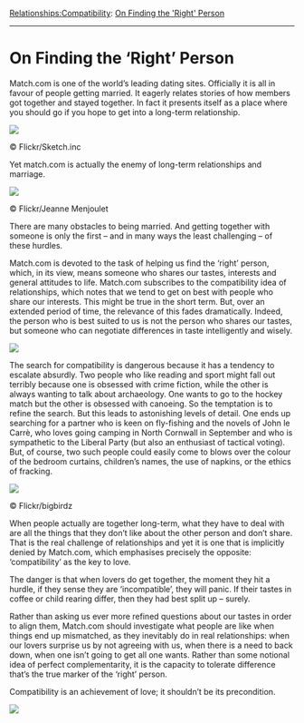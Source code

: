 [Relationships:](https://www.theschooloflife.com/thebookoflife/category/relationships/)[Compatibility](https://www.theschooloflife.com/thebookoflife/category/relationships/compatibility/): [On Finding the 'Right' Person](https://www.theschooloflife.com/thebookoflife/match-com-breaks-up-marriages/)

* * *

# On Finding the ‘Right’ Person

Match.com is one of the world’s leading dating sites. Officially it is all in favour of people getting married. It eagerly relates stories of how members got together and stayed together. In fact it presents itself as a place where you should go if you hope to get into a long-term relationship.

 ![](https://www.theschooloflife.com/thebookoflife/wp-content/uploads/2014/10/23089517655_0a95f7c233_z.jpg)

© Flickr/Sketch.inc

Yet match.com is actually the enemy of long-term relationships and marriage.

 ![](https://www.theschooloflife.com/thebookoflife/wp-content/uploads/2014/10/25380913774_697035e825_z.jpg)

© Flickr/Jeanne Menjoulet

There are many obstacles to being married. And getting together with someone is only the first – and in many ways the least challenging – of these hurdles.

Match.com is devoted to the task of helping us find the ‘right’ person, which, in its view, means someone who shares our tastes, interests and general attitudes to life. Match.com subscribes to the compatibility idea of relationships, which notes that we tend to get on best with people who share our interests. This might be true in the short term. But, over an extended period of time, the relevance of this fades dramatically. Indeed, the person who is best suited to us is not the person who shares our tastes, but someone who can negotiate differences in taste intelligently and wisely.

![](https://www.theschooloflife.com/thebookoflife/wp-content/uploads/2014/10/32561109362_cc267fe43e_z.jpg)

The search for compatibility is dangerous because it has a tendency to escalate absurdly. Two people who like reading and sport might fall out terribly because one is obsessed with crime fiction, while the other is always wanting to talk about archaeology. One wants to go to the hockey match but the other is obsessed with canoeing. So the temptation is to refine the search. But this leads to astonishing levels of detail. One ends up searching for a partner who is keen on fly-fishing and the novels of John le Carrè, who loves going camping in North Cornwall in September and who is sympathetic to the Liberal Party (but also an enthusiast of tactical voting). But, of course, two such people could easily come to blows over the colour of the bedroom curtains, children’s names, the use of napkins, or the ethics of fracking.

 ![](https://www.theschooloflife.com/thebookoflife/wp-content/uploads/2014/10/5596344183_c391e601e9_z.jpg)

© Flickr/bigbirdz

When people actually are together long-term, what they have to deal with are all the things that they don’t like about the other person and don’t share. That is the real challenge of relationships and yet it is one that is implicitly denied by Match.com, which emphasises precisely the opposite: ‘compatibility’ as the key to love.

The danger is that when lovers do get together, the moment they hit a hurdle, if they sense they are ‘incompatible’, they will panic. If their tastes in coffee or child rearing differ, then they had best split up – surely.

Rather than asking us ever more refined questions about our tastes in order to align them, Match.com should investigate what people are like when things end up mismatched, as they inevitably do in real relationships: when our lovers surprise us by not agreeing with us, when there is a need to back down, when one isn’t going to get all one wants. Rather than some notional idea of perfect complementarity, it is the capacity to tolerate difference that’s the true marker of the ‘right’ person.

Compatibility is an achievement of love; it shouldn’t be its precondition.

[![](https://img.youtube.com/vi/v2HeNz1ROhY/0.jpg)](https://www.youtube.com/embed/v2HeNz1ROhY '')
